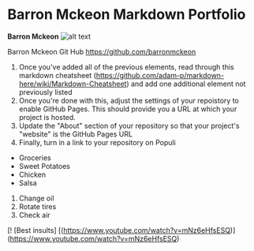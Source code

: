 # Barron Mckeon Markdown Portfolio

**Barron Mckeon** 
![alt text](https://i.ytimg.com/vi/6jAemdjI_e8/maxresdefault.jpg)

 Barron Mckeon Git Hub https://github.com/barronmckeon
    
1. Once you've added all of the previous elements, read through this markdown cheatsheet (https://github.com/adam-p/markdown-here/wiki/Markdown-Cheatsheet) and add one additional element not previously listed
1. Once you're done with this, adjust the settings of your repoistory to enable GitHub Pages. This should provide you a URL at which your project is hosted.
2. Update the "About" section of your repository so that your project's "website" is the GitHub Pages URL
3. Finally, turn in a link to your repository on Populi


* Groceries
* Sweet Potatoes
* Chicken
* Salsa

1. Change oil
2. Rotate tires
3. Check air


[! [Best insults] [(https://www.youtube.com/watch?v=mNz6eHfsESQ)] (https://www.youtube.com/watch?v=mNz6eHfsESQ)
